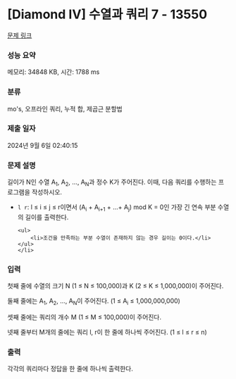 # [Diamond IV] 수열과 쿼리 7 - 13550 

[문제 링크](https://www.acmicpc.net/problem/13550) 

### 성능 요약

메모리: 34848 KB, 시간: 1788 ms

### 분류

mo's, 오프라인 쿼리, 누적 합, 제곱근 분할법

### 제출 일자

2024년 9월 6일 02:40:15

### 문제 설명

<p>길이가 N인 수열 A<sub>1</sub>, A<sub>2</sub>, ..., A<sub>N</sub>과 정수 K가 주어진다. 이때, 다음 쿼리를 수행하는 프로그램을 작성하시오.</p>

<ul>
	<li><code>l r</code>: l ≤ i ≤ j ≤ r이면서 (A<sub>i</sub> + A<sub>i+1</sub> + ...+ A<sub>j</sub>) mod K = 0인 가장 긴 연속 부분 수열의 길이를 출력한다.

	<ul>
		<li>조건을 만족하는 부분 수열이 존재하지 않는 경우 길이는 0이다.</li>
	</ul>
	</li>
</ul>

### 입력 

 <p>첫째 줄에 수열의 크기 N (1 ≤ N ≤ 100,000)과 K (2 ≤ K ≤ 1,000,000)이 주어진다.</p>

<p>둘째 줄에는 A<sub>1</sub>, A<sub>2</sub>, ..., A<sub>N</sub>이 주어진다. (1 ≤ A<sub>i</sub> ≤ 1,000,000,000)</p>

<p>셋째 줄에는 쿼리의 개수 M (1 ≤ M ≤ 100,000)이 주어진다.</p>

<p>넷째 줄부터 M개의 줄에는 쿼리 l, r이 한 줄에 하나씩 주어진다. (1 ≤ l ≤ r ≤ n)</p>

### 출력 

 <p>각각의 쿼리마다 정답을 한 줄에 하나씩 출력한다.</p>

